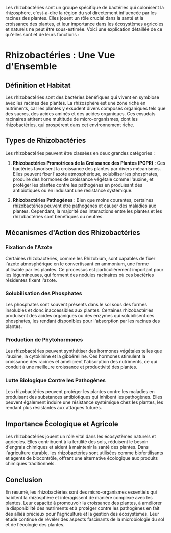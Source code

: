 Les rhizobactéries sont un groupe spécifique de bactéries qui colonisent la rhizosphère, c'est-à-dire la région du sol directement influencée par les racines des plantes. Elles jouent un rôle crucial dans la santé et la croissance des plantes, et leur importance dans les écosystèmes agricoles et naturels ne peut être sous-estimée. Voici une explication détaillée de ce qu'elles sont et de leurs fonctions :

# Rhizobactéries : Une Vue d'Ensemble

## Définition et Habitat

Les rhizobactéries sont des bactéries bénéfiques qui vivent en symbiose avec les racines des plantes. La rhizosphère est une zone riche en nutriments, car les plantes y exsudent divers composés organiques tels que des sucres, des acides aminés et des acides organiques. Ces exsudats racinaires attirent une multitude de micro-organismes, dont les rhizobactéries, qui prospèrent dans cet environnement riche.

## Types de Rhizobactéries

Les rhizobactéries peuvent être classées en deux grandes catégories :

1. **Rhizobactéries Promotrices de la Croissance des Plantes (PGPR)** : Ces bactéries favorisent la croissance des plantes par divers mécanismes. Elles peuvent fixer l'azote atmosphérique, solubiliser les phosphates, produire des hormones de croissance végétale comme l'auxine, et protéger les plantes contre les pathogènes en produisant des antibiotiques ou en induisant une résistance systémique.

2. **Rhizobactéries Pathogènes** : Bien que moins courantes, certaines rhizobactéries peuvent être pathogènes et causer des maladies aux plantes. Cependant, la majorité des interactions entre les plantes et les rhizobactéries sont bénéfiques ou neutres.

## Mécanismes d'Action des Rhizobactéries

### Fixation de l'Azote

Certaines rhizobactéries, comme les Rhizobium, sont capables de fixer l'azote atmosphérique en le convertissant en ammonium, une forme utilisable par les plantes. Ce processus est particulièrement important pour les légumineuses, qui forment des nodules racinaires où ces bactéries résidentes fixent l'azote.

### Solubilisation des Phosphates

Les phosphates sont souvent présents dans le sol sous des formes insolubles et donc inaccessibles aux plantes. Certaines rhizobactéries produisent des acides organiques ou des enzymes qui solubilisent ces phosphates, les rendant disponibles pour l'absorption par les racines des plantes.

### Production de Phytohormones

Les rhizobactéries peuvent synthétiser des hormones végétales telles que l'auxine, la cytokinine et la gibbérelline. Ces hormones stimulent la croissance des racines et améliorent l'absorption des nutriments, ce qui conduit à une meilleure croissance et productivité des plantes.

### Lutte Biologique Contre les Pathogènes

Les rhizobactéries peuvent protéger les plantes contre les maladies en produisant des substances antibiotiques qui inhibent les pathogènes. Elles peuvent également induire une résistance systémique chez les plantes, les rendant plus résistantes aux attaques futures.

## Importance Écologique et Agricole

Les rhizobactéries jouent un rôle vital dans les écosystèmes naturels et agricoles. Elles contribuent à la fertilité des sols, réduisent le besoin d'engrais chimiques et aident à maintenir la santé des plantes. Dans l'agriculture durable, les rhizobactéries sont utilisées comme biofertilisants et agents de biocontrôle, offrant une alternative écologique aux produits chimiques traditionnels.

## Conclusion

En résumé, les rhizobactéries sont des micro-organismes essentiels qui habitent la rhizosphère et interagissent de manière complexe avec les plantes. Leur capacité à promouvoir la croissance des plantes, à améliorer la disponibilité des nutriments et à protéger contre les pathogènes en fait des alliés précieux pour l'agriculture et la gestion des écosystèmes. Leur étude continue de révéler des aspects fascinants de la microbiologie du sol et de l'écologie des plantes.